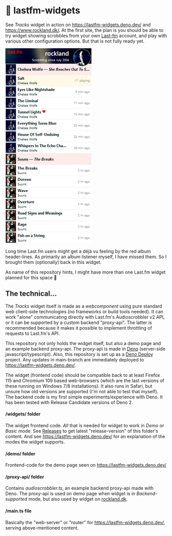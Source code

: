 # 🔴 lastfm-widgets

See *Tracks* widget in action on https://lastfm-widgets.deno.dev/ and https://www.rockland.dk/. At the first site,
the plan is you should be able to try widget showing scrobbles from your own [Last-fm](https://www.last.fm/) account,
and play with various other configuration options. But that is not fully ready yet.

[![Tracks screenshot](Tracks.png "Tracks widget example")](https://www.last.fm/user/rockland)

Long time Last.fm users might get a déjà vu feeling by the red album header-lines. As primarily an album listener
myself, I have missed them. So I brought them (optionally) back in this widget.

As name of this repository hints, I might have more than one Last.fm widget planned for this space 🙂

## The technical...

The *Tracks* widget itself is made as a *webcomponent* using pure standard web client-side technologies (no frameworks
or build tools needed). It can work "alone" communicating directly with Last.fm's Audioscrobbler v2 API, or it can be
supported by a custom backend "proxy-api". The latter is recommended because it makes it possible to implement
throttling of requests to Last.fm's API.

This repository not only holds the widget itself, but also a demo page and an example backend proxy-api. The
proxy-api is made in [Deno](https://deno.com/) (server-side javascript/typescript). Also, this repository is set
up as a [Deno Deploy](https://deno.com/deploy) project. Any updates in main-branch are immediately
deployed to https://lastfm-widgets.deno.dev/.

The widget (frontend code) should be compatible back to at least Firefox 115 and Chromium 109 based web-browsers
(which are the last versions of these running on Windows 7/8 installations). It also runs in Safari, but unsure
how old versions are supported (I'm not able to test that myself).
The backend code is my first simple experiments/experience with Deno. It has been tested with Release Candidate
versions of Deno 2.

#### /widgets/ folder

The widget frontend code. *All* that is needed for widget to work in *Demo* or *Basic* mode. See
[Releases](https://github.com/StigNygaard/lastfm-widgets/releases) to get latest "release-version" of this folder's
content. And see https://lastfm-widgets.deno.dev/ for an explanation of the modes the widget supports.

#### /demo/ folder

Frontend-code for the demo page seen on https://lastfm-widgets.deno.dev/

#### /proxy-api/ folder

Contains *audioscrobbler.ts*, an example backend proxy-api made with Deno. The proxy-api is used on demo page when
widget is in *Backend-supported* mode, but also used by widget on [rockland.dk](https://www.rockland.dk/).

#### /main.ts file

Basically the "web-server" or "router" for https://lastfm-widgets.deno.dev/, serving above-mentioned content.

